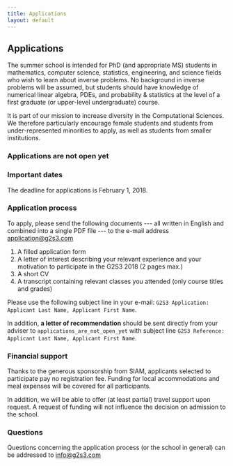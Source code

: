```yaml
---
title: Applications
layout: default
---
```


## Applications
The summer school is intended for PhD (and appropriate MS) students in mathematics, computer science, statistics, engineering, and science fields who wish to learn about inverse problems. No background in inverse problems will be assumed, but students should have knowledge of numerical linear algebra, PDEs, and probability & statistics at the level of a first graduate (or upper-level undergraduate) course.

It is part of our mission to increase diversity in the Computational Sciences. We therefore particularly encourage female students and students from under-represented minorities to apply, as well as students from smaller institutions.

### Applications are not open yet

### Important dates
The deadline for applications is February 1, 2018.

### Application process
To apply, please send the following documents --- all written in English and combined into a single PDF file --- to the e-mail address [application@g2s3.com](mailto:application@g2s3.com) 
1. A filled application form
2. A letter of interest describing your relevant experience and your motivation to participate in the G2S3 2018 (2 pages max.)
3. A short CV
4. A transcript containing relevant classes you attended (only course titles and grades)

Please use the following subject line in your e-mail: `G2S3 Application: Applicant Last Name, Applicant First Name`.

In addition, **a letter of recommendation** should be sent directly from your adviser to `applications_are_not_open_yet` with subject line `G2S3 Reference: Applicant Last Name, Applicant First Name`.

### Financial support
Thanks to the generous sponsorship from SIAM, applicants selected to participate pay no registration fee. Funding for local accommodations and meal expenses will be covered for all participants.

In addition, we will be able to offer (at least partial) travel support upon request. A request of funding will not influence the decision on admission to the school.

### Questions
Questions concerning the application process (or the school in general) can be addressed to [info@g2s3.com](mailto:info@g2s3.com)
